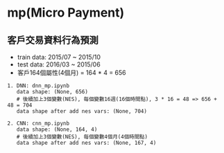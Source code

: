 # mp(Micro Payment)

## 客戶交易資料行為預測
+ train data: 2015/07 ~ 2015/10
+ test data:  2016/03 ~ 2015/06
+ 客戶164個屬性(4個月) = 164 * 4 = 656

```
1. DNN: dnn_mp.ipynb
   data shape: (None, 656)
   # 後續加上3個變數(NES), 每個變數16週(16個時間點), 3 * 16 = 48 => 656 + 48 = 704
   data shape after add nes vars: (None, 704)
   
2. CNN: cnn_mp.ipynb
   data shape: (None, 164, 4)
   # 後續加上3個變數(NES), 每個變數4個月(4個時間點)
   data shape after add nes vars: (None, 167, 4)
```

